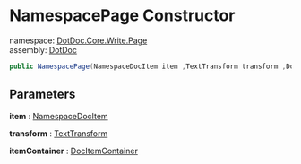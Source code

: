 ﻿# NamespacePage Constructor

namespace: [DotDoc\.Core\.Write\.Page](../../DotDoc.Core.Write.Page.md)<br />
assembly: [DotDoc](../../../DotDoc.md)



```csharp
public NamespacePage(NamespaceDocItem item ,TextTransform transform ,DocItemContainer itemContainer);
```

## Parameters

__item__ : [NamespaceDocItem](../../../DotDoc/DotDoc.Core.Models/NamespaceDocItem.md)



__transform__ : [TextTransform](../../../DotDoc/DotDoc.Core.Write/TextTransform.md)



__itemContainer__ : [DocItemContainer](../../../DotDoc/DotDoc.Core.Write/DocItemContainer.md)



